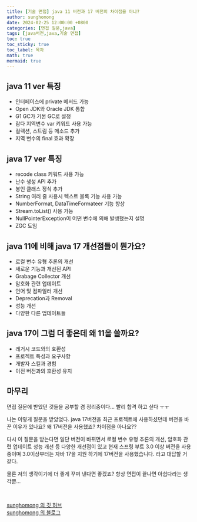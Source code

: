 ```yaml
---
title: [기술 면접] java 11 버전과 17 버전의 차이점을 아냐?
author: sunghomong
date: 2024-02-25 12:00:00 +0800
categories: [면접 질문,java]
tags: [java버전,java,기술 면접]
toc: true
toc_sticky: true
toc_label: 목차
math: true
mermaid: true
---
```


## java 11 ver 특징

- 인터페이스에 private 메서드 가능
- Open JDK와 Oracle JDK 통합
- G1 GC가 기본 GC로 설정
- 람다 지역변수 var 키워드 사용 가능
- 컬렉션, 스트림 등 메소드 추가
- 지역 변수의 final 효과 확장

## java 17 ver 특징

- recode class 키워드 사용 가능
- 난수 생성 API 추가
- 봉인 클래스 정식 추가
- String 여러 줄 사용시 텍스트 블록 기능 사용 가능
- NumberFormat, DataTimeFormateer 기능 향상
- Stream.toList() 사용 가능
- NullPointerException이 어떤 변수에 의해 발생했는지 설명
- ZGC 도임

## java 11에 비해 java 17 개선점들이 뭔가요?

- 로컬 변수 유형 추론의 개선
- 새로운 기능과 개선된 API
- Grabage Collector 개선
- 암호화 관련 업데이트
- 언어 및 컴파일러 개선
- Deprecation과 Removal
- 성능 개선
- 다양한 다른 업데이트들

## java 17이 그럼 더 좋은데 왜 11을 쓸까요?

- 레거시 코드와의 호환성
- 프로젝트 특성과 요구사항
- 개발자 스킬과 경험
- 이전 버전과의 호환성 유지

## 마무리

면접 질문에 받았던 것들을 공부할 겸 정리중이다... 빨리 합격 하고 싶다 ㅜㅜ

나는 이렇게 질문을 받았었다. java 17버전을 최근 프로젝트에 사용하셨던데 버전을 바꾼 이유가 있나요? 왜 17버전을 사용했죠? 차이점을 아나요??

다시 이 질문을 받는다면 일단 버전이 바뀌면서 로컬 변수 유형 추론의 개선, 암호화 관련 업데이트 성능 개선 등 다양한 개선점이 있고 현재 스프링 부트 3.0 이상 버전을 사용중이며 3.0이상부터는 자바 17을 지원 하기에 17버전을 사용했습니다. 라고 대답할 거 같다.

물론 저의 생각이기에 더 좋게 꾸며 낸다면 좋겠죠?
항상 면접이 끝나면 아쉽다라는 생각뿐...

<br>

[sunghomong 의 깃 허브](https://github.com/sunghomong) <br>
[sunghomong 의 블로그](https://sunghomong.github.io/)